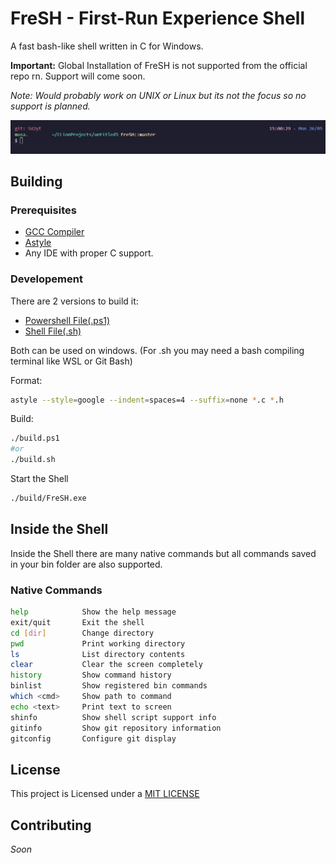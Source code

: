 # FreSH - First-Run Experience Shell

A fast bash-like shell written in C for Windows.

**Important:** Global Installation of FreSH is not supported from the official repo rn. Support will come soon.

_Note: Would probably work on UNIX or Linux but its not the focus so no support is planned._

![TUI](./assets/FreSH_tui.png)

## Building

### Prerequisites
- [GCC Compiler](https://gcc.gnu.org/)
- [Astyle](http://astyle.sourceforge.net/) 
- Any IDE with proper C support.

### Developement

There are 2 versions to build it:

- [Powershell File(.ps1)](./build.ps1)
- [Shell File(.sh)](./build.sh)

Both can be used on windows.
(For .sh you may need a bash compiling terminal like WSL or Git Bash)

Format:
```sh
astyle --style=google --indent=spaces=4 --suffix=none *.c *.h
```

Build:
```sh
./build.ps1
#or
./build.sh
```

Start the Shell
```sh
./build/FreSH.exe
```

## Inside the Shell
Inside the Shell there are many native commands but all commands saved in your bin folder are also supported.

### Native Commands

```sh
help            Show the help message
exit/quit       Exit the shell
cd [dir]        Change directory
pwd             Print working directory
ls              List directory contents 
clear           Clear the screen completely
history         Show command history
binlist         Show registered bin commands
which <cmd>     Show path to command
echo <text>     Print text to screen
shinfo          Show shell script support info
gitinfo         Show git repository information
gitconfig       Configure git display 
```

## License

This project is Licensed under a [MIT LICENSE](LICENSE)

## Contributing
_Soon_